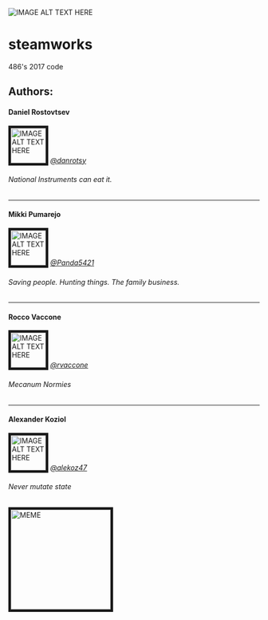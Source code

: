 ![IMAGE ALT TEXT HERE](https://www.firstinspires.org/sites/default/files/uploads/resource_library/frc/game-and-season-info/competition-manual/2018/18-frc-logo-power-up-bc.jpg)

# **steamworks**
486's 2017 code

## Authors:

#### Daniel Rostovtsev
<img src="https://avatars0.githubusercontent.com/u/5702902?v=3&s=460"
alt="IMAGE ALT TEXT HERE" width="70" height="70" border="5" /></a>
[*@danrotsy*](https://github.com/danrotsy)
###### *National Instruments can eat it.*

***

#### Mikki Pumarejo
<img src="https://avatars3.githubusercontent.com/u/25121645?v=3&s=460"
alt="IMAGE ALT TEXT HERE" width="70" height="70" border="5" /></a>
[*@Panda5421*](https://github.com/Panda5421)
###### *Saving people. Hunting things. The family business.*

***

#### Rocco Vaccone
<img src="https://avatars0.githubusercontent.com/u/25404382?v=3&s=460"
alt="IMAGE ALT TEXT HERE" width="70" height="70" border="5" /></a>
[*@rvaccone*](https://github.com/rvaccone)
###### *Mecanum Normies*

***

#### Alexander Koziol
<img src="https://avatars3.githubusercontent.com/u/21017264?v=3&s=460"
alt="IMAGE ALT TEXT HERE" width="70" height="70" border="5" /></a>
[*@alekoz47*](https://github.com/alekoz47)
###### *Never mutate state*

<img src="https://pbs.twimg.com/media/C0Qq0rdXcAAm7Ip.jpg" alt="MEME" width="200" height="200" border="5"/>
